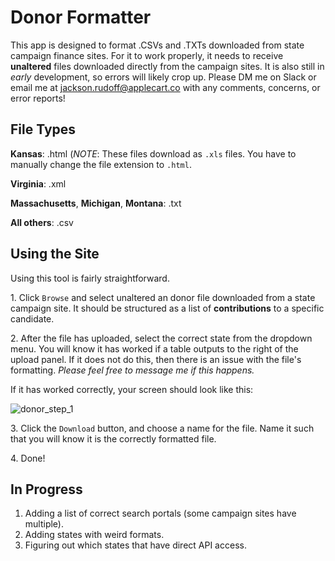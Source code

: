 # Donor Formatter

This app is designed to format .CSVs and .TXTs downloaded from state campaign finance sites. For it to work properly, it needs to receive **unaltered** files downloaded directly from the campaign sites. It is also still in *early* development, so errors will likely crop up. Please DM me on Slack or email me at jackson.rudoff@applecart.co with any comments, concerns, or error reports!


## File Types 

**Kansas**: .html (*NOTE*: These files download as `.xls` files. You have to manually change the file extension to `.html`.

**Virginia**: .xml

**Massachusetts**, **Michigan**, **Montana**: .txt

**All others**: .csv 

## Using the Site

Using this tool is fairly straightforward.

1\. Click ```Browse``` and select unaltered an donor file downloaded from a state campaign site. It should be structured as a list of **contributions** to a specific candidate.

2\. After the file has uploaded, select the correct state from the dropdown menu. You will know it has worked if a table outputs to the right of the upload panel. If it does not do this, then there is an issue with the file's formatting. *Please feel free to message me if this happens.* 

If it has worked correctly, your screen should look like this:
        
   ![donor_step_1]("https://user-images.githubusercontent.com/62763243/224132387-ee8d69ca-1512-45c9-852f-1bc8a0b11636.png")

3\. Click the ```Download``` button, and choose a name for the file. Name it such that you will know it is the correctly formatted file.

4\. Done!

## In Progress

1. Adding a list of correct search portals (some campaign sites have multiple).
2. Adding states with weird formats.
3. Figuring out which states that have direct API access.
